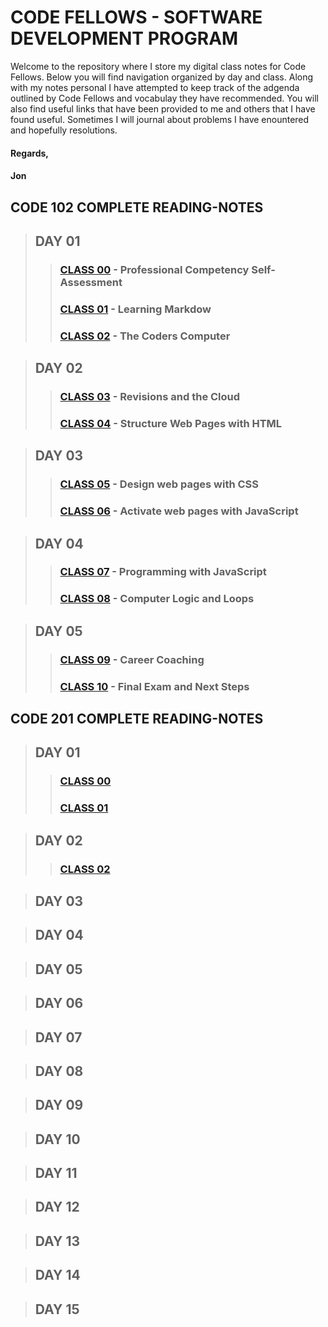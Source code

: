 # CODE FELLOWS - SOFTWARE DEVELOPMENT PROGRAM

Welcome to the repository where I store my digital class notes for Code Fellows.  Below you will find navigation organized by day and class.  Along with my notes personal I have attempted to keep track of the adgenda outlined by Code Fellows and vocabulay they have recommended.  You will also find useful links that have been provided to me and others that I have found useful.  Sometimes I will journal about problems I have enountered and hopefully resolutions.

#### Regards,
#### Jon

## CODE 102 COMPLETE READING-NOTES

>## DAY 01
>> ### [CLASS 00](CODE201-DAY01-CLASS00-READING-NOTES.md) - Professional Competency Self-Assessment
>> ### [CLASS 01](CODE201-DAY01-CLASS01-READING-NOTES.md) - Learning Markdow
>> ### [CLASS 02](CODE201-DAY01-CLASS02-READING-NOTES.md) - The Coders Computer

> ## DAY 02
>> ### [CLASS 03](CODE102-DAY02-CLASS03-READING-NOTES.md) - Revisions and the Cloud
>> ### [CLASS 04](CODE102-DAY02-CLASS04-READING-NOTES.md) - Structure Web Pages with HTML

> ## DAY 03
>> ### [CLASS 05](CODE102-DAY03-CLASS05-READING-NOTES.md) - Design web pages with CSS
>> ### [CLASS 06](CODE102-DAY03-CLASS06-READING-NOTES.md) - Activate web pages with JavaScript

> ## DAY 04
>> ### [CLASS 07](CODE102-DAY04-CLASS07-READING-NOTES.md) - Programming with JavaScript
>> ### [CLASS 08](CODE102-DAY04-CLASS08-READING-NOTES.md) - Computer Logic and Loops

> ## DAY 05
>> ### [CLASS 09](CODE102-DAY05-CLASS09-READING-NOTES.md) - Career Coaching
>> ### [CLASS 10](CODE102-DAY05-CLASS10-READING-NOTES.md) - Final Exam and Next Steps

## CODE 201 COMPLETE READING-NOTES

>## DAY 01
>> ### [CLASS 00](CODE201-DAY01-CLASS00-READING-NOTES.md)
>> ### [CLASS 01](CODE201-DAY01-CLASS01-READING-NOTES.md)

>## DAY 02
>> ### [CLASS 02](CODE201-DAY02-CLASS02-READING-NOTES.md)

>## DAY 03

>## DAY 04

>## DAY 05

>## DAY 06

>## DAY 07

>## DAY 08

>## DAY 09

>## DAY 10

>## DAY 11

>## DAY 12

>## DAY 13

>## DAY 14

>## DAY 15
